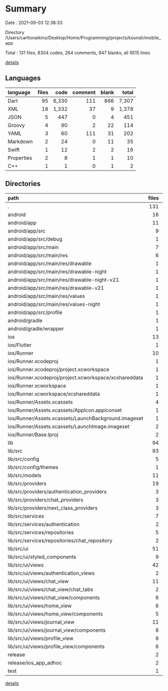 # Summary

Date : 2021-09-03 12:38:33

Directory /Users/carltonaikins/Desktop/Home/Programming/projects/kounslr/mobile_app

Total : 131 files,  8304 codes, 264 comments, 947 blanks, all 9515 lines

[details](details.md)

## Languages
| language | files | code | comment | blank | total |
| :--- | ---: | ---: | ---: | ---: | ---: |
| Dart | 95 | 6,330 | 111 | 866 | 7,307 |
| XML | 18 | 1,332 | 37 | 9 | 1,378 |
| JSON | 5 | 447 | 0 | 4 | 451 |
| Groovy | 4 | 90 | 2 | 22 | 114 |
| YAML | 3 | 60 | 111 | 31 | 202 |
| Markdown | 2 | 24 | 0 | 11 | 35 |
| Swift | 1 | 12 | 2 | 2 | 16 |
| Properties | 2 | 8 | 1 | 1 | 10 |
| C++ | 1 | 1 | 0 | 1 | 2 |

## Directories
| path | files | code | comment | blank | total |
| :--- | ---: | ---: | ---: | ---: | ---: |
| . | 131 | 8,304 | 264 | 947 | 9,515 |
| android | 16 | 234 | 38 | 26 | 298 |
| android/app | 11 | 188 | 37 | 15 | 240 |
| android/app/src | 9 | 82 | 35 | 3 | 120 |
| android/app/src/debug | 1 | 4 | 3 | 1 | 8 |
| android/app/src/main | 7 | 74 | 29 | 1 | 104 |
| android/app/src/main/res | 6 | 44 | 18 | 0 | 62 |
| android/app/src/main/res/drawable | 1 | 6 | 0 | 0 | 6 |
| android/app/src/main/res/drawable-night | 1 | 6 | 0 | 0 | 6 |
| android/app/src/main/res/drawable-night-v21 | 1 | 6 | 0 | 0 | 6 |
| android/app/src/main/res/drawable-v21 | 1 | 6 | 0 | 0 | 6 |
| android/app/src/main/res/values | 1 | 10 | 9 | 0 | 19 |
| android/app/src/main/res/values-night | 1 | 10 | 9 | 0 | 19 |
| android/app/src/profile | 1 | 4 | 3 | 1 | 8 |
| android/gradle | 1 | 5 | 1 | 1 | 7 |
| android/gradle/wrapper | 1 | 5 | 1 | 1 | 7 |
| ios | 13 | 609 | 4 | 12 | 625 |
| ios/Flutter | 1 | 26 | 0 | 1 | 27 |
| ios/Runner | 10 | 567 | 4 | 9 | 580 |
| ios/Runner.xcodeproj | 1 | 8 | 0 | 1 | 9 |
| ios/Runner.xcodeproj/project.xcworkspace | 1 | 8 | 0 | 1 | 9 |
| ios/Runner.xcodeproj/project.xcworkspace/xcshareddata | 1 | 8 | 0 | 1 | 9 |
| ios/Runner.xcworkspace | 1 | 8 | 0 | 1 | 9 |
| ios/Runner.xcworkspace/xcshareddata | 1 | 8 | 0 | 1 | 9 |
| ios/Runner/Assets.xcassets | 4 | 380 | 0 | 5 | 385 |
| ios/Runner/Assets.xcassets/AppIcon.appiconset | 1 | 302 | 0 | 1 | 303 |
| ios/Runner/Assets.xcassets/LaunchBackground.imageset | 1 | 52 | 0 | 1 | 53 |
| ios/Runner/Assets.xcassets/LaunchImage.imageset | 2 | 26 | 0 | 3 | 29 |
| ios/Runner/Base.lproj | 2 | 71 | 2 | 1 | 74 |
| lib | 94 | 6,306 | 111 | 859 | 7,276 |
| lib/src | 93 | 6,256 | 106 | 849 | 7,211 |
| lib/src/config | 5 | 136 | 1 | 12 | 149 |
| lib/src/config/themes | 1 | 27 | 0 | 2 | 29 |
| lib/src/models | 11 | 1,313 | 21 | 215 | 1,549 |
| lib/src/providers | 19 | 202 | 0 | 45 | 247 |
| lib/src/providers/authentication_providers | 3 | 17 | 0 | 6 | 23 |
| lib/src/providers/chat_providers | 3 | 32 | 0 | 8 | 40 |
| lib/src/providers/next_class_providers | 3 | 43 | 0 | 6 | 49 |
| lib/src/services | 7 | 1,098 | 74 | 244 | 1,416 |
| lib/src/services/authentication | 2 | 189 | 0 | 41 | 230 |
| lib/src/services/repositories | 5 | 909 | 74 | 203 | 1,186 |
| lib/src/services/repositories/chat_repository | 2 | 368 | 47 | 75 | 490 |
| lib/src/ui | 51 | 3,507 | 10 | 333 | 3,850 |
| lib/src/ui/styled_components | 9 | 748 | 0 | 50 | 798 |
| lib/src/ui/views | 42 | 2,759 | 10 | 283 | 3,052 |
| lib/src/ui/views/authentication_views | 2 | 306 | 0 | 23 | 329 |
| lib/src/ui/views/chat_view | 11 | 736 | 6 | 89 | 831 |
| lib/src/ui/views/chat_view/chat_tabs | 2 | 0 | 0 | 2 | 2 |
| lib/src/ui/views/chat_view/components | 6 | 337 | 1 | 38 | 376 |
| lib/src/ui/views/home_view | 6 | 515 | 3 | 39 | 557 |
| lib/src/ui/views/home_view/components | 5 | 297 | 0 | 25 | 322 |
| lib/src/ui/views/journal_view | 11 | 563 | 1 | 66 | 630 |
| lib/src/ui/views/journal_view/components | 8 | 321 | 1 | 34 | 356 |
| lib/src/ui/views/profile_view | 8 | 312 | 0 | 34 | 346 |
| lib/src/ui/views/profile_view/components | 6 | 209 | 0 | 23 | 232 |
| release | 2 | 1,034 | 0 | 2 | 1,036 |
| release/ios_app_adhoc | 2 | 1,034 | 0 | 2 | 1,036 |
| test | 1 | 24 | 0 | 7 | 31 |

[details](details.md)
